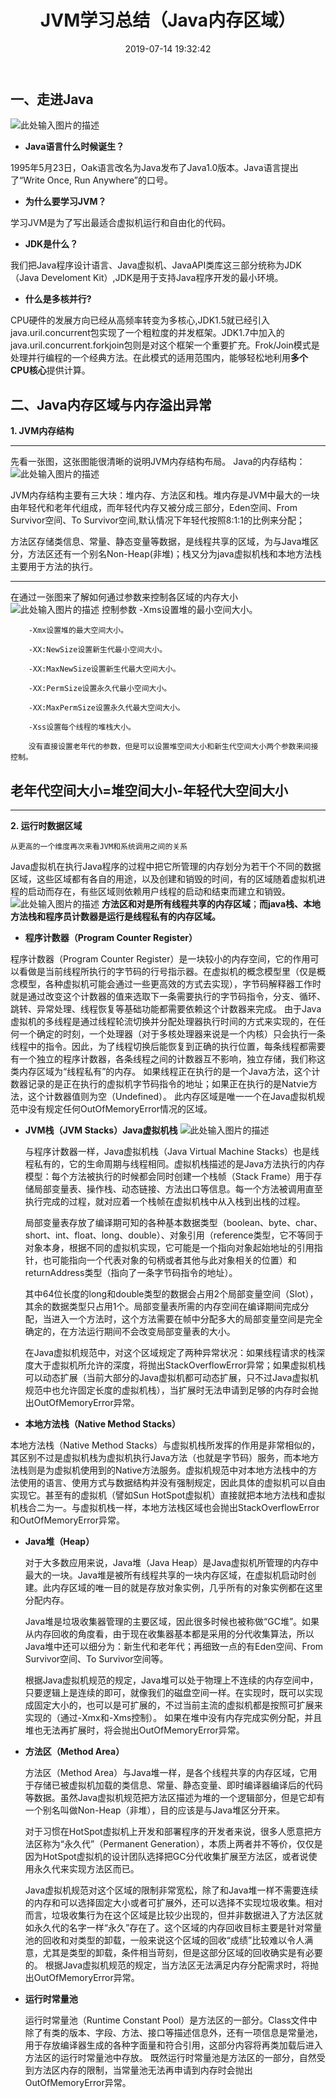 ﻿---
title: JVM学习总结（Java内存区域）
date: 2019-07-14 19:32:42
tags: Java JVM
---
## 一、走进Java ##
![此处输入图片的描述][1]
 - **Java语言什么时候诞生？**
 
1995年5月23日，Oak语言改名为Java发布了Java1.0版本。Java语言提出了“Write Once, Run Anywhere”的口号。
 - **为什么要学习JVM？**
 
学习JVM是为了写出最适合虚拟机运行和自由化的代码。
 - **JDK是什么？**
 
我们把Java程序设计语言、Java虚拟机、JavaAPI类库这三部分统称为JDK（Java Develoment Kit）,JDK是用于支持Java程序开发的最小环境。
 - **什么是多核并行?**

CPU硬件的发展方向已经从高频率转变为多核心,JDK1.5就已经引入java.uril.concurrent包实现了一个粗粒度的并发框架。JDK1.7中加入的java.uril.concurrent.forkjoin包则是对这个框架一个重要扩充。Frok/Join模式是处理并行编程的一个经典方法。在此模式的适用范围内，能够轻松地利用**多个CPU核心**提供计算。
## 二、Java内存区域与内存溢出异常 ##
 
 **1. JVM内存结构**


----------


先看一张图，这张图能很清晰的说明JVM内存结构布局。
Java的内存结构：
![此处输入图片的描述][2]

JVM内存结构主要有三大块：堆内存、方法区和栈。堆内存是JVM中最大的一块由年轻代和老年代组成，而年轻代内存又被分成三部分，Eden空间、From Survivor空间、To Survivor空间,默认情况下年轻代按照8:1:1的比例来分配；

方法区存储类信息、常量、静态变量等数据，是线程共享的区域，为与Java堆区分，方法区还有一个别名Non-Heap(非堆)；栈又分为java虚拟机栈和本地方法栈主要用于方法的执行。

----------


在通过一张图来了解如何通过参数来控制各区域的内存大小
![此处输入图片的描述][3]
控制参数
        -Xms设置堆的最小空间大小。
        
        -Xmx设置堆的最大空间大小。
        
        -XX:NewSize设置新生代最小空间大小。
        
        -XX:MaxNewSize设置新生代最大空间大小。
        
        -XX:PermSize设置永久代最小空间大小。
        
        -XX:MaxPermSize设置永久代最大空间大小。
        
        -Xss设置每个线程的堆栈大小。
        
        没有直接设置老年代的参数，但是可以设置堆空间大小和新生代空间大小两个参数来间接控制。

**老年代空间大小=堆空间大小-年轻代大空间大小**
----------


----------

 **2. 运行时数据区域**
 
    从更高的一个维度再次来看JVM和系统调用之间的关系
 Java虚拟机在执行Java程序的过程中把它所管理的内存划分为若干个不同的数据区域，这些区域都有各自的用途，以及创建和销毁的时间，有的区域随着虚拟机进程的启动而存在，有些区域则依赖用户线程的启动和结束而建立和销毁。
![此处输入图片的描述][4]
**方法区和对是所有线程共享的内存区域**；**而java栈、本地方法栈和程序员计数器是运行是线程私有的内存区域。**

 - **程序计数器（Program Counter Register）**

 程序计数器（Program Counter Register）是一块较小的内存空间，它的作用可以看做是当前线程所执行的字节码的行号指示器。在虚拟机的概念模型里（仅是概念模型，各种虚拟机可能会通过一些更高效的方式去实现），字节码解释器工作时就是通过改变这个计数器的值来选取下一条需要执行的字节码指令，分支、循环、跳转、异常处理、线程恢复等基础功能都需要依赖这个计数器来完成。 
由于Java虚拟机的多线程是通过线程轮流切换并分配处理器执行时间的方式来实现的，在任何一个确定的时刻，一个处理器（对于多核处理器来说是一个内核）只会执行一条线程中的指令。因此，为了线程切换后能恢复到正确的执行位置，每条线程都需要有一个独立的程序计数器，各条线程之间的计数器互不影响，独立存储，我们称这类内存区域为“线程私有”的内存。 
如果线程正在执行的是一个Java方法，这个计数器记录的是正在执行的虚拟机字节码指令的地址；如果正在执行的是Natvie方法，这个计数器值则为空（Undefined）。
此内存区域是唯一一个在Java虚拟机规范中没有规定任何OutOfMemoryError情况的区域。
 - **JVM栈（JVM Stacks）Java虚拟机栈**
![此处输入图片的描述][5]
    
    与程序计数器一样，Java虚拟机栈（Java Virtual Machine Stacks）也是线程私有的，它的生命周期与线程相同。虚拟机栈描述的是Java方法执行的内存模型：每个方法被执行的时候都会同时创建一个栈帧（Stack Frame）用于存储局部变量表、操作栈、动态链接、方法出口等信息。每一个方法被调用直至执行完成的过程，就对应着一个栈帧在虚拟机栈中从入栈到出栈的过程。 
    
    局部变量表存放了编译期可知的各种基本数据类型（boolean、byte、char、short、int、float、long、double）、对象引用（reference类型，它不等同于对象本身，根据不同的虚拟机实现，它可能是一个指向对象起始地址的引用指针，也可能指向一个代表对象的句柄或者其他与此对象相关的位置）和returnAddress类型（指向了一条字节码指令的地址）。
    
    其中64位长度的long和double类型的数据会占用2个局部变量空间（Slot），其余的数据类型只占用1个。局部变量表所需的内存空间在编译期间完成分配，当进入一个方法时，这个方法需要在帧中分配多大的局部变量空间是完全确定的，在方法运行期间不会改变局部变量表的大小。
    
    在Java虚拟机规范中，对这个区域规定了两种异常状况：如果线程请求的栈深度大于虚拟机所允许的深度，将抛出StackOverflowError异常；如果虚拟机栈可以动态扩展（当前大部分的Java虚拟机都可动态扩展，只不过Java虚拟机规范中也允许固定长度的虚拟机栈），当扩展时无法申请到足够的内存时会抛出OutOfMemoryError异常。

 - **本地方法栈（Native Method Stacks）**

 本地方法栈（Native Method Stacks）与虚拟机栈所发挥的作用是非常相似的，其区别不过是虚拟机栈为虚拟机执行Java方法（也就是字节码）服务，而本地方法栈则是为虚拟机使用到的Native方法服务。虚拟机规范中对本地方法栈中的方法使用的语言、使用方式与数据结构并没有强制规定，因此具体的虚拟机可以自由实现它。甚至有的虚拟机（譬如Sun HotSpot虚拟机）直接就把本地方法栈和虚拟机栈合二为一。与虚拟机栈一样，本地方法栈区域也会抛出StackOverflowError和OutOfMemoryError异常。
 

 - **Java堆（Heap）**
 
    对于大多数应用来说，Java堆（Java Heap）是Java虚拟机所管理的内存中最大的一块。Java堆是被所有线程共享的一块内存区域，在虚拟机启动时创建。此内存区域的唯一目的就是存放对象实例，几乎所有的对象实例都在这里分配内存。
        
    Java堆是垃圾收集器管理的主要区域，因此很多时候也被称做“GC堆”。如果从内存回收的角度看，由于现在收集器基本都是采用的分代收集算法，所以Java堆中还可以细分为：新生代和老年代；再细致一点的有Eden空间、From Survivor空间、To Survivor空间等。
        
    根据Java虚拟机规范的规定，Java堆可以处于物理上不连续的内存空间中，只要逻辑上是连续的即可，就像我们的磁盘空间一样。在实现时，既可以实现成固定大小的，也可以是可扩展的，不过当前主流的虚拟机都是按照可扩展来实现的（通过-Xmx和-Xms控制）。
        如果在堆中没有内存完成实例分配，并且堆也无法再扩展时，将会抛出OutOfMemoryError异常。

 - **方法区（Method Area）**
 
     方法区（Method Area）与Java堆一样，是各个线程共享的内存区域，它用于存储已被虚拟机加载的类信息、常量、静态变量、即时编译器编译后的代码等数据。虽然Java虚拟机规范把方法区描述为堆的一个逻辑部分，但是它却有一个别名叫做Non-Heap（非堆），目的应该是与Java堆区分开来。
        
    对于习惯在HotSpot虚拟机上开发和部署程序的开发者来说，很多人愿意把方法区称为“永久代”（Permanent Generation），本质上两者并不等价，仅仅是因为HotSpot虚拟机的设计团队选择把GC分代收集扩展至方法区，或者说使用永久代来实现方法区而已。
        
    Java虚拟机规范对这个区域的限制非常宽松，除了和Java堆一样不需要连续的内存和可以选择固定大小或者可扩展外，还可以选择不实现垃圾收集。相对而言，垃圾收集行为在这个区域是比较少出现的，但并非数据进入了方法区就如永久代的名字一样“永久”存在了。这个区域的内存回收目标主要是针对常量池的回收和对类型的卸载，一般来说这个区域的回收“成绩”比较难以令人满意，尤其是类型的卸载，条件相当苛刻，但是这部分区域的回收确实是有必要的。
        根据Java虚拟机规范的规定，当方法区无法满足内存分配需求时，将抛出OutOfMemoryError异常。 
        

 - **运行时常量池**
 
     运行时常量池（Runtime Constant Pool）是方法区的一部分。Class文件中除了有类的版本、字段、方法、接口等描述信息外，还有一项信息是常量池，用于存放编译器生成的各种字面量和符合引用，这部分内容将再类加载后进入方法区的运行时常量池中存放。
既然运行时常量池是方法区的一部分，自然受到方法区内存的限制，当常量池无法再申请到内存时会抛出OutOfMemoryError异常。

  [1]: http://pumsavw2q.bkt.clouddn.com/java1.png
  [2]: http://pumsavw2q.bkt.clouddn.com/java_jvm.png
  [3]: http://pumsavw2q.bkt.clouddn.com/java_jvm1.png
  [4]: http://pumsavw2q.bkt.clouddn.com/java_jvm2.png
  [5]: http://pumsavw2q.bkt.clouddn.com/java_jvm_stacks.png